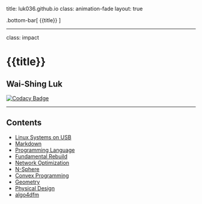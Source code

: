 title: luk036.github.io
class: animation-fade
layout: true

<!-- This slide will serve as the base layout for all your slides -->
.bottom-bar[
  {{title}}
]

---

class: impact

# {{title}}
## Wai-Shing Luk

[![Codacy Badge](https://api.codacy.com/project/badge/Grade/8f6a673d3177482b9b1d7b77995f0844)](https://app.codacy.com/app/luk036/luk036.github.io?utm_source=github.com&utm_medium=referral&utm_content=luk036/luk036.github.io&utm_campaign=badger)

---

## Contents

- [Linux Systems on USB](flows/index.html)
- [Markdown](markdown/index.html)
- [Programming Language](proglang/index.html)
- [Fundamental Rebuild](fun/index.html)
- [Network Optimization](netoptim/quickstart.html)
- [N-Sphere](n-sphere/intro.pdf)
- [Convex Programming](cvx/index.html)
- [Geometry](projgeom/index.html)
- [Physical Design](physdes/index.html)
- [algo4dfm](algo4dfm/index.html)
